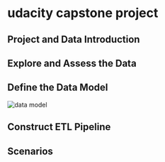 # udacity capstone project

## Project and Data Introduction
## Explore and Assess the Data
## Define the Data Model
![data model](https://i.imgur.com/cUSH6Og.jpg)

## Construct ETL Pipeline
## Scenarios

